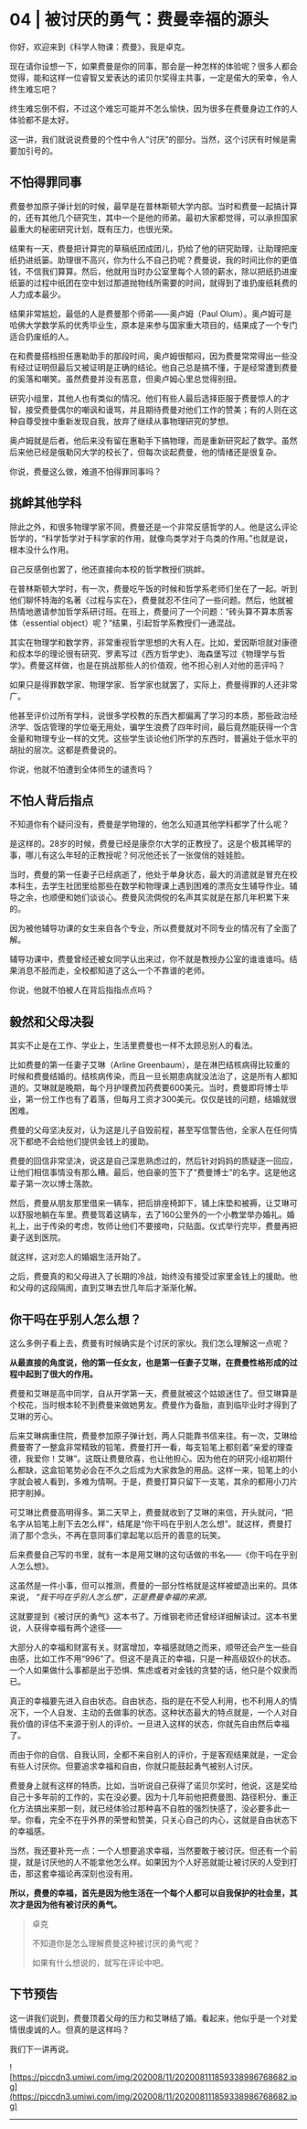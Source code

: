 # 04 | 被讨厌的勇气：费曼幸福的源头

你好，欢迎来到《科学人物课：费曼》，我是卓克。

现在请你设想一下，如果费曼是你的同事，那会是一种怎样的体验呢？很多人都会觉得，能和这样一位睿智又爱表达的诺贝尔奖得主共事，一定是偌大的荣幸，令人终生难忘吧？

终生难忘倒不假，不过这个难忘可能并不怎么愉快，因为很多在费曼身边工作的人体验都不是太好。

这一讲，我们就说说费曼的个性中令人“讨厌”的部分。当然，这个讨厌有时候是需要加引号的。

## 不怕得罪同事

费曼参加原子弹计划的时候，最早是在普林斯顿大学内部。当时和费曼一起搞计算的，还有其他几个研究生，其中一个是他的师弟。最初大家都觉得，可以承担国家最重大的秘密研究计划，既有压力，也很光荣。

结果有一天，费曼把计算完的草稿纸团成团儿，扔给了他的研究助理，让助理把废纸扔进纸篓。助理很不高兴，你为什么不自己扔呢？费曼说，我的时间比你的更值钱，不信我们算算。然后，他就用当时办公室里每个人领的薪水，除以把纸扔进废纸篓的过程中纸团在空中划过那道抛物线所需要的时间，就得到了谁扔废纸耗费的人力成本最少。

结果非常尴尬，最低的人是费曼那个师弟——奥卢姆（Paul Olum）。奥卢姆可是哈佛大学数学系的优秀毕业生，原本是来参与国家重大项目的，结果成了一个专门适合扔废纸的人。

在和费曼搭档担任惠勒助手的那段时间，奥卢姆很郁闷，因为费曼常常得出一些没有经过证明但最后又被证明是正确的结论。他自己总是搞不懂，于是经常遭到费曼的奚落和嘲笑。虽然费曼并没有恶意，但奥卢姆心里总觉得别扭。

研究小组里，其他人也有类似的情况。他们有些人最后选择臣服于费曼惊人的才智，接受费曼偶尔的嘲讽和谩骂，并且期待费曼对他们工作的赞美；有的人则在这种自尊受挫中重新发现自我，放弃了继续从事物理研究的梦想。

奥卢姆就是后者。他后来没有留在惠勒手下搞物理，而是重新研究起了数学。虽然后来他已经是俄勒冈大学的校长了，但每次谈起费曼，他的情绪还是很复杂。

你说，费曼这么做，难道不怕得罪同事吗？

## 挑衅其他学科

除此之外，和很多物理学家不同，费曼还是一个非常反感哲学的人。他是这么评论哲学的，“科学哲学对于科学家的作用，就像鸟类学对于鸟类的作用。”也就是说，根本没什么作用。

自己反感倒也罢了，他还直接向本校的哲学教授们挑衅。

在普林斯顿大学时，有一次，费曼吃午饭的时候和哲学系老师们坐在了一起。听到他们聊怀特海的名著《过程与实在》，费曼就忍不住问了一些问题。然后，他就被热情地邀请参加哲学系研讨班。在班上，费曼问了一个问题：“砖头算不算本质客体（essential object）呢？”结果，引起哲学系教授们一通混战。

其实在物理学和数学界，非常重视哲学思想的大有人在。比如，爱因斯坦就对康德和叔本华的理论很有研究、罗素写过《西方哲学史》、海森堡写过《物理学与哲学》。费曼这样做，也是在挑战那些人的价值观，他不担心别人对他的恶评吗？

如果只是得罪数学家、物理学家、哲学家也就罢了，实际上，费曼得罪的人还非常广。

他甚至评价过所有学科，说很多学校教的东西大都偏离了学习的本质，那些政治经济学、饭店管理的学位毫无用处，骗学生浪费了四年时间，最后竟然能获得一个含金量和物理专业一样的文凭。这些学生谈论他们所学的东西时，普遍处于低水平的胡扯的层次。这都是费曼说的。

你说，他就不怕遭到全体师生的谴责吗？

## 不怕人背后指点

不知道你有个疑问没有，费曼是学物理的，他怎么知道其他学科都学了什么呢？

是这样的。28岁的时候，费曼已经是康奈尔大学的正教授了。这是个极其稀罕的事，哪儿有这么年轻的正教授呢？何况他还长了一张俊俏的娃娃脸。

当时，费曼的第一任妻子已经病逝了，他处于单身状态，最大的消遣就是冒充在校本科生，去学生社团里给那些在数学和物理课上遇到困难的漂亮女生辅导作业。辅导之余，也顺便和她们谈谈心。费曼风流倜傥的名声其实就是在那几年积累下来的。

因为被他辅导功课的女生来自各个专业，所以费曼就对不同专业的情况有了全面了解。

辅导功课中，费曼曾经还被女同学认出来过，你不就是教授办公室的谁谁谁吗。结果消息不胫而走，全校都知道了这么一个不靠谱的老师。

你说，他就不怕被人在背后指指点点吗？

## 毅然和父母决裂

其实不止是在工作、学业上，生活里费曼也一样不太顾忌别人的看法。

比如费曼的第一任妻子艾琳（Arline Greenbaum），是在淋巴结核病得比较重的时候和费曼结婚的。结核病传染，而且一旦长期患病就没法治了，这是所有人都知道的。艾琳就是晚期，每个月护理费加药费要600美元。当时，费曼即将博士毕业，第一份工作也有了着落，但每月工资才300美元。仅仅是钱的问题，结婚就很困难。

费曼的父母坚决反对，认为这是儿子自毁前程，甚至写信警告他，全家人在任何情况下都绝不会给他们提供金钱上的援助。

费曼的回信非常坚决，说这是自己深思熟虑过的，然后针对妈妈的质疑逐一回应，让他们相信事情没有那么糟。最后，他自豪的签下了“费曼博士”的名字。这是他这辈子第一次以博士落款。

然后，费曼从朋友那里借来一辆车，把后排座椅卸下，铺上床垫和被褥，让艾琳可以舒服地躺在车里。费曼驾着这辆车，去了160公里外的一个小教堂举办婚礼。婚礼上，出于传染的考虑，牧师让他们不要接吻，只贴面。仪式举行完毕，费曼再把妻子送到医院。

就这样，这对恋人的婚姻生活开始了。

之后，费曼真的和父母进入了长期的冷战，始终没有接受过家里金钱上的援助。他和父母的这段隔阂，直到艾琳去世几年后才渐渐化解。

## 你干吗在乎别人怎么想？

这么多例子看上去，费曼有时候确实是个讨厌的家伙。我们怎么理解这一点呢？

 **从最直接的角度说，他的第一任女友，也是第一任妻子艾琳，在费曼性格形成的过程中起到了很大的作用。**

费曼和艾琳是高中同学，自从开学第一天，费曼就被这个姑娘迷住了。但艾琳算是个校花，当时根本轮不到费曼来做她男友。费曼作为备胎，直到临毕业时才得到了艾琳的芳心。

后来艾琳病重住院，费曼参加原子弹计划，两人只能靠书信来往。有一次，艾琳给费曼寄了一整盒非常精致的铅笔，费曼打开一看，每支铅笔上都刻着“亲爱的理查德，我爱你！艾琳”。这既让费曼欣喜，也让他担心。因为他在的研究小组初期什么都缺，这盒铅笔势必会在不久之后成为大家救急的用品。这样一来，铅笔上的小字就会被人看到，多难为情啊。于是，费曼打算只留下一支笔，其余的都用小刀片把字削掉。

可艾琳比费曼高明得多。第二天早上，费曼就收到了艾琳的来信，开头就问，“把名字从铅笔上削下去怎么样”，结尾是“你干吗在乎别人怎么想”。就这样，费曼打消了那个念头，不再在意同事们拿起笔以后开的善意的玩笑。

后来费曼自己写的书里，就有一本是用艾琳的这句话做的书名——《你干吗在乎别人怎么想》。

这虽然是一件小事，但可以推测，费曼的一部分性格就是这样被塑造出来的。具体来说， *“我干吗在乎别人怎么想”，正是费曼幸福的来源。*

这就要提到《被讨厌的勇气》这本书了。万维钢老师还曾经详细解读过。这本书里说，人获得幸福有两个途径——

大部分人的幸福和财富有关。财富增加，幸福感就随之而来，顺带还会产生一些自由感，比如工作不用“996”了。但这不是真正的幸福，只是一种高级奴仆的状态。一个人如果做什么事都是出于恐惧、焦虑或者对金钱的贪婪的话，他只是个奴隶而已。

真正的幸福要先进入自由状态。自由状态，指的是在不受人利用，也不利用人的情况下，一个人自发、主动的去做事的状态。这种状态最大的特点就是，一个人对自我价值的评估不来源于别人的评价。一旦进入这样的状态，你就先自由然后幸福了。

而由于你的自信、自我认同，全都不来自别人的评价，于是客观结果就是，一定会有些人讨厌你。但要追求幸福和自由，你就只能鼓起勇气被别人讨厌。

费曼身上就有这样的特质。比如，当听说自己获得了诺贝尔奖时，他说，这是奖给自己十多年前的工作的，实在没必要。因为十几年前他把费曼图、路径积分、重正化方法搞出来那一刻，就已经体验过那种喜不自胜的强烈快感了，没必要多此一举。你看，完全不在乎外界的荣誉和赞美，只关心自己的内心，这就是自由状态下的幸福感。

当然，我还要补充一点：一个人想要追求幸福，当然要敢于被讨厌。但还有一个前提，就是讨厌他的人不能拿他怎么样。如果因为个人好恶就能让被讨厌的人受到打击，那这套幸福论再深刻也没有用。

 **所以，费曼的幸福，首先是因为他生活在一个每个人都可以自我保护的社会里，其次才是因为他有被讨厌的勇气。**

> 卓克
> 
> 不知道你是怎么理解费曼这种被讨厌的勇气呢？
> 
> 如果有什么想说的，就写在评论中吧。

## 下节预告

这一讲我们说到，费曼顶着父母的压力和艾琳结了婚。看起来，他似乎是一个对爱情很虔诚的人。但真的是这样吗？

我们下一讲再说。

![https://piccdn3.umiwi.com/img/202008/11/202008111859338986768682.jpg](https://piccdn3.umiwi.com/img/202008/11/202008111859338986768682.jpg)

---
